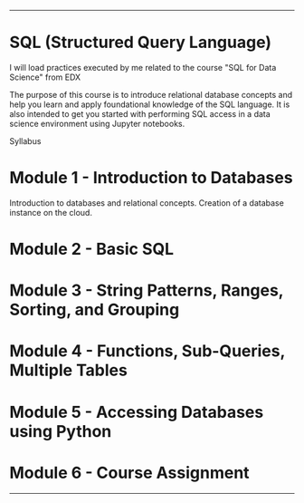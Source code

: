 __________________________________________

# SQL (Structured Query Language)
I will load practices executed by me related to the course "SQL for Data Science" from EDX

The purpose of this course is to introduce relational database concepts and help you learn and apply foundational knowledge of the SQL language. It is also intended to get you started with performing SQL access in a data science environment using Jupyter notebooks.

Syllabus

# Module 1 - Introduction to Databases
Introduction to databases and relational concepts. Creation of a database instance on the cloud. 

# Module 2 - Basic SQL

# Module 3 - String Patterns, Ranges, Sorting, and Grouping

# Module 4 - Functions, Sub-Queries, Multiple Tables

# Module 5 - Accessing Databases using Python

# Module 6 - Course Assignment

__________________________________________
